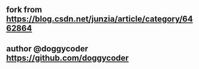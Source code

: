 ## fork from https://blog.csdn.net/junzia/article/category/6462864
## author @doggycoder https://github.com/doggycoder
